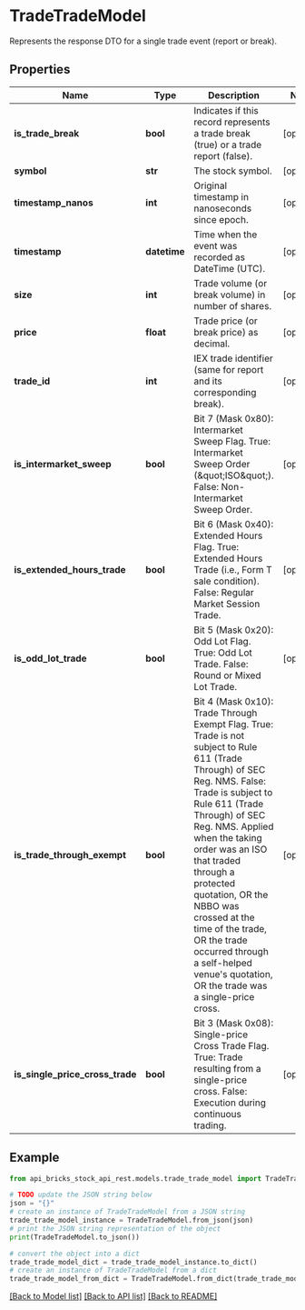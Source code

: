 # TradeTradeModel

Represents the response DTO for a single trade event (report or break).

## Properties

Name | Type | Description | Notes
------------ | ------------- | ------------- | -------------
**is_trade_break** | **bool** | Indicates if this record represents a trade break (true) or a trade report (false). | [optional] 
**symbol** | **str** | The stock symbol. | [optional] 
**timestamp_nanos** | **int** | Original timestamp in nanoseconds since epoch. | [optional] 
**timestamp** | **datetime** | Time when the event was recorded as DateTime (UTC). | [optional] 
**size** | **int** | Trade volume (or break volume) in number of shares. | [optional] 
**price** | **float** | Trade price (or break price) as decimal. | [optional] 
**trade_id** | **int** | IEX trade identifier (same for report and its corresponding break). | [optional] 
**is_intermarket_sweep** | **bool** | Bit 7 (Mask 0x80): Intermarket Sweep Flag. True: Intermarket Sweep Order (\&quot;ISO\&quot;). False: Non-Intermarket Sweep Order. | [optional] 
**is_extended_hours_trade** | **bool** | Bit 6 (Mask 0x40): Extended Hours Flag. True: Extended Hours Trade (i.e., Form T sale condition). False: Regular Market Session Trade. | [optional] 
**is_odd_lot_trade** | **bool** | Bit 5 (Mask 0x20): Odd Lot Flag. True: Odd Lot Trade. False: Round or Mixed Lot Trade. | [optional] 
**is_trade_through_exempt** | **bool** | Bit 4 (Mask 0x10): Trade Through Exempt Flag. True: Trade is not subject to Rule 611 (Trade Through) of SEC Reg. NMS. False: Trade is subject to Rule 611 (Trade Through) of SEC Reg. NMS. Applied when the taking order was an ISO that traded through a protected quotation, OR the NBBO was crossed at the time of the trade, OR the trade occurred through a self-helped venue&#39;s quotation, OR the trade was a single-price cross. | [optional] 
**is_single_price_cross_trade** | **bool** | Bit 3 (Mask 0x08): Single-price Cross Trade Flag. True: Trade resulting from a single-price cross. False: Execution during continuous trading. | [optional] 

## Example

```python
from api_bricks_stock_api_rest.models.trade_trade_model import TradeTradeModel

# TODO update the JSON string below
json = "{}"
# create an instance of TradeTradeModel from a JSON string
trade_trade_model_instance = TradeTradeModel.from_json(json)
# print the JSON string representation of the object
print(TradeTradeModel.to_json())

# convert the object into a dict
trade_trade_model_dict = trade_trade_model_instance.to_dict()
# create an instance of TradeTradeModel from a dict
trade_trade_model_from_dict = TradeTradeModel.from_dict(trade_trade_model_dict)
```
[[Back to Model list]](../README.md#documentation-for-models) [[Back to API list]](../README.md#documentation-for-api-endpoints) [[Back to README]](../README.md)


